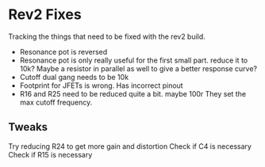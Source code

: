 # Rev2 Fixes

Tracking the things that need to be fixed with the rev2 build.

* Resonance pot is reversed
* Resonance pot is only really useful for the first small part. reduce it to 10k?
    Maybe a resistor in parallel as well to give a better response curve?
* Cutoff dual gang needs to be 10k
* Footprint for JFETs is wrong. Has incorrect pinout
* R16 and R25 need to be reduced quite a bit. maybe 100r
    They set the max cutoff frequency.

## Tweaks

Try reducing R24 to get more gain and distortion
Check if C4 is necessary
Check if R15 is necessary
